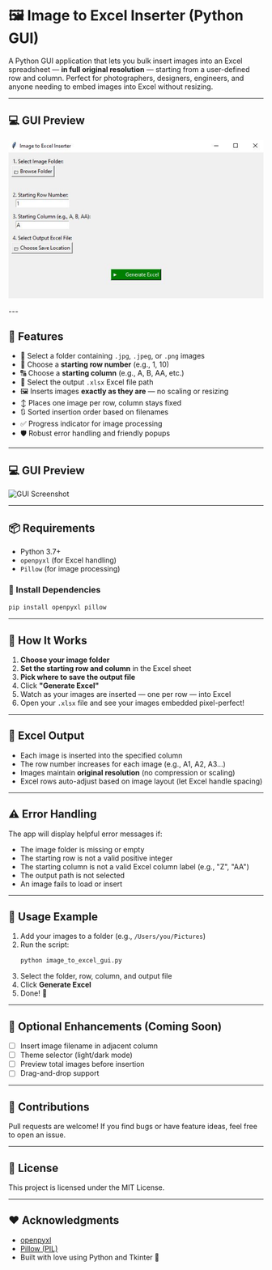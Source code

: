 # 🖼️ Image to Excel Inserter (Python GUI)

A Python GUI application that lets you bulk insert images into an Excel spreadsheet — **in full original resolution** — starting from a user-defined row and column. Perfect for photographers, designers, engineers, and anyone needing to embed images into Excel without resizing.

---

## 💻 GUI Preview

<p align="center">
  <img src="https://raw.githubusercontent.com/AnuraagSun/Image-to-Excel-Inserter/1262aa2c23de73b30cafda77677017ca0311cd26/aaaaaaaaa.JPG" alt="App Preview" width="600"/>
</p>
---

## 🚀 Features

- 📁 Select a folder containing `.jpg`, `.jpeg`, or `.png` images
- 🔢 Choose a **starting row number** (e.g., 1, 10)
- 🔠 Choose a **starting column** (e.g., A, B, AA, etc.)
- 📂 Select the output `.xlsx` Excel file path
- 🖼️ Inserts images **exactly as they are** — no scaling or resizing
- ↕️ Places one image per row, column stays fixed
- 🔃 Sorted insertion order based on filenames
- ✅ Progress indicator for image processing
- 🛡️ Robust error handling and friendly popups

---

## 💻 GUI Preview

![GUI Screenshot](preview.png) <!-- Optional: Add a real screenshot here -->

---

## 📦 Requirements

- Python 3.7+
- `openpyxl` (for Excel handling)
- `Pillow` (for image processing)

### 🔧 Install Dependencies

```bash
pip install openpyxl pillow
```

---

## 🧠 How It Works

1. **Choose your image folder**  
2. **Set the starting row and column** in the Excel sheet  
3. **Pick where to save the output file**  
4. Click **"Generate Excel"**  
5. Watch as your images are inserted — one per row — into Excel  
6. Open your `.xlsx` file and see your images embedded pixel-perfect!

---

## 📝 Excel Output

- Each image is inserted into the specified column
- The row number increases for each image (e.g., A1, A2, A3...)
- Images maintain **original resolution** (no compression or scaling)
- Excel rows auto-adjust based on image layout (let Excel handle spacing)

---

## ⚠️ Error Handling

The app will display helpful error messages if:

- The image folder is missing or empty
- The starting row is not a valid positive integer
- The starting column is not a valid Excel column label (e.g., "Z", "AA")
- The output path is not selected
- An image fails to load or insert

---

## 📁 Usage Example

1. Add your images to a folder (e.g., `/Users/you/Pictures`)
2. Run the script:
   ```bash
   python image_to_excel_gui.py
   ```
3. Select the folder, row, column, and output file
4. Click **Generate Excel**
5. Done! 🎉

---

## 🔧 Optional Enhancements (Coming Soon)

- [ ] Insert image filename in adjacent column
- [ ] Theme selector (light/dark mode)
- [ ] Preview total images before insertion
- [ ] Drag-and-drop support

---

## 🙌 Contributions

Pull requests are welcome! If you find bugs or have feature ideas, feel free to open an issue.

---

## 📄 License

This project is licensed under the MIT License.

---

## ❤️ Acknowledgments

- [openpyxl](https://openpyxl.readthedocs.io/en/stable/)
- [Pillow (PIL)](https://pillow.readthedocs.io/)
- Built with love using Python and Tkinter 🐍

```
